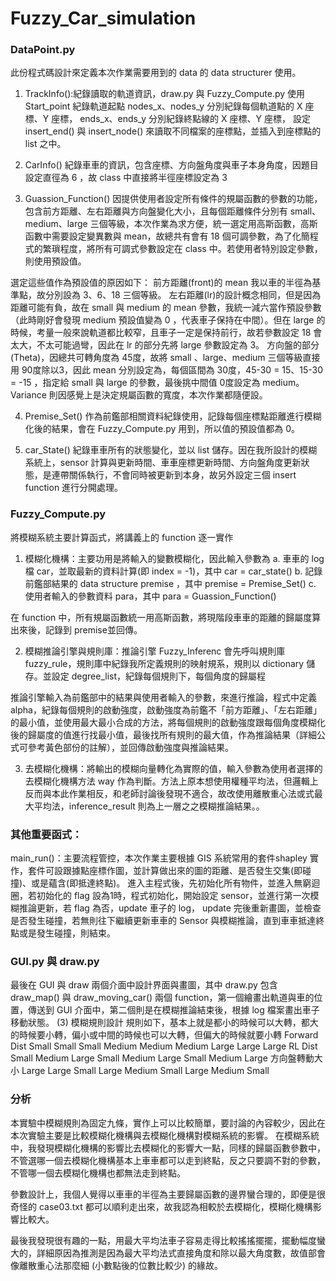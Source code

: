 # Fuzzy_Car_simulation
### DataPoint.py
此份程式碼設計來定義本次作業需要用到的 data 的 data structurer 使用。
1.	TrackInfo():紀錄讀取的軌道資訊，draw.py 與 Fuzzy_Compute.py 使用
Start_point 紀錄軌道起點
nodes_x、nodes_y 分別紀錄每個軌道點的 X 座標、Y 座標，
ends_x、ends_y 分別紀錄終點線的 X 座標、Y 座標，
設定 insert_end() 與 insert_node() 來讀取不同檔案的座標點，並插入到座標點的 list 之中。

2.	CarInfo()
紀錄車車的資訊，包含座標、方向盤角度與車子本身角度，因題目設定直徑為 6 ，故 class 中直接將半徑座標設定為 3

3.	Guassion_Function()
因提供使用者設定所有條件的規屬函數的參數的功能，包含前方距離、左右距離與方向盤變化大小，且每個距離條件分別有 small、medium、large 三個等級，本次作業為求方便，統一選定用高斯函數，高斯函數中需要設定變異數與 mean，故總共有會有 18 個可調參數，為了化簡程式的繁瑣程度，將所有可調式參數設定在 class 中。若使用者特別設定參數，則使用預設值。

選定這些值作為預設值的原因如下：
前方距離(front)的 mean 我以車的半徑為基準點，故分別設為 3、6、18 三個等級。
左右距離(lr)的設計概念相同，但是因為距離可能有負，故在 small 與 medium 的 mean 參數，我統一減六當作預設參數（此時剛好會發現 medium 預設值變為 0 ，代表車子保持在中間）。但在 large 的時候，考量一般來說軌道都比較窄，且車子一定是保持前行，故若參數設定 18 會太大，不太可能過彎，因此在 lr 的部分先將 large 參數設定為 3。
方向盤的部分(Theta)，因總共可轉角度為 45度，故將 small 、large、medium 三個等級直接用 90度除以3，因此 mean 分別設定為，每個區間為 30度，45-30 = 15、15-30 = -15 ，指定給 small 與 large 的參數，最後挑中間值 0度設定為 medium。
Variance 則因感覺上是決定規屬函數的寬度，本次作業都隨便設。

4.	Premise_Set()
作為前鑑部相關資料紀錄使用，記錄每個座標點距離進行模糊化後的結果，會在 Fuzzy_Compute.py 用到，所以值的預設值都為 0。

5.	car_State()
紀錄車車所有的狀態變化，並以 list 儲存。因在我所設計的模糊系統上，sensor 計算與更新時間、車車座標更新時間、方向盤角度更新狀態，是連帶關係執行，不會同時被更新到本身，故另外設定三個 insert function 進行分開處理。

### Fuzzy_Compute.py
將模糊系統主要計算函式，將講義上的 function 逐一實作

1.	模糊化機構：主要功用是將輸入的變數模糊化，因此輸入參數為
a.	車車的 log 檔 car，並取最新的資料計算(即 index = -1)，其中 car = car_state()
b.	記錄前鑑部結果的 data structure premise ，其中 premise = Premise_Set()
c.	使用者輸入的參數資料 para，其中 para = Guassion_Function()

在 function 中，所有規屬函數統一用高斯函數，將現階段車車的距離的歸屬度算出來後，記錄到 premise並回傳。

2.	模糊推論引擎與規則庫：推論引擎 Fuzzy_Inferenc 會先呼叫規則庫 fuzzy_rule，規則庫中紀錄我所定義規則的映射規系，規則以 dictionary 儲存。並設定 degree_list，紀錄每個規則下，每個角度的歸屬程

推論引擎輸入為前鑑部中的結果與使用者輸入的參數，來進行推論，程式中定義 alpha，紀錄每個規則的啟動強度，啟動強度為前鑑不「前方距離」、「左右距離」的最小值，並使用最大最小合成的方法，將每個規則的啟動強度跟每個角度模糊化後的歸屬度的值進行找最小值，最後找所有規則的最大值，作為推論結果（詳細公式可參考黃色部份的註解），並回傳啟動強度與推論結果。 
	
3.	去模糊化機構：將輸出的模糊向量轉化為實際的值，輸入參數為使用者選擇的去模糊化機構方法 way 作為判斷。方法上原本想使用權種平均法，但邏輯上反而與本此作業相反，和老師討論後發現不適合，故改使用離散重心法或式最大平均法，inference_result 則為上一層之之模糊推論結果。。

### 其他重要函式：
main_run()：主要流程管控，本次作業主要根據 GIS 系統常用的套件shapley 實作，套件可設跟據點座標作圖，並計算做出來的圖的距離、是否發生交集(即碰撞)、或是蘊含(即抵達終點)。
進入主程式後，先初始化所有物件，並進入無窮迴圈，若初始化的 flag 設為1時，程式初始化，開始設定 sensor，並進行第一次模糊推論更新，若 flag 為否，update 車子的 log， update 完後重新畫圖，並檢查是否發生碰撞，若無則往下繼續更新車車的 Sensor 與模糊推論，直到車車抵達終點或是發生碰撞，則結束。

### GUI.py 與 draw.py
最後在 GUI 與 draw 兩個介面中設計界面與畫圖，其中 draw.py 包含 draw_map() 與 draw_moving_car() 兩個 function，第一個繪畫出軌道與車的位置，傳送到 GUI 介面中，第二個則是在模糊推論結束後，根據 log 檔案畫出車子移動狀態。
(3)	模糊規則設計
規則如下，基本上就是都小的時候可以大轉，都大的時候要小轉，偏小或中間的時候也可以大轉，但偏大的時候就要小轉
Forward Dist	Small	Small	Small	Medium	Medium	Medium	Large	Large	Large
RL Dist	Small	Medium	Large	Small	Medium	Large	Small	Medium	Large
方向盤轉動大小	Large	Large	Small	Large	Medium	Small	Large	Medium	Small

### 分析
本實驗中模糊規則為固定九條，實作上可以比較簡單，要討論的內容較少，因此在本次實驗主要是比較模糊化機構與去模糊化機構對模糊系統的影響。
在模糊系統中，我發現模糊化機構的影響比去模糊化的影響大一點，同樣的歸屬函數參數中，不管選哪一個去模糊化機構基本上車車都可以走到終點，反之只要調不對的參數，不管哪一個去模糊化機構也都無法走到終點。

參數設計上，我個人覺得以車車的半徑為主要歸屬函數的邊界蠻合理的，即便是很奇怪的 case03.txt 都可以順利走出來，故我認為相較於去模糊化，模糊化機構影響比較大。

最後我發現很有趣的一點，用最大平均法車子容易走得比較搖搖擺擺，擺動幅度蠻大的，詳細原因為推測是因為最大平均法式直接角度和除以最大角度數，故值部會像離散重心法那麼細 (小數點後的位數比較少) 的緣故。
